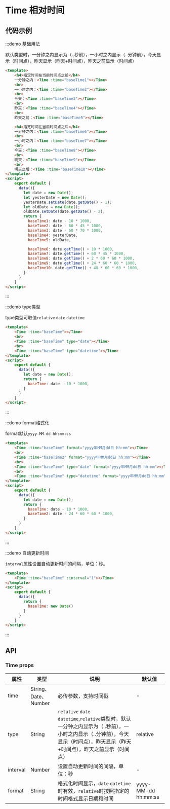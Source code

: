 # Time 相对时间


## 代码示例


:::demo 基础用法

默认类型时，一分钟之内显示为（..秒前），一小时之内显示（..分钟前），今天显示（时间点），昨天显示（昨天+时间点），昨天之前显示（时间点）

```html
<template>
    <h4>指定时间在当前时间点之前</h4>
    一分钟之内：<Time :time="baseTime1"></Time>
    <br>
    一小时之内：<Time :time="baseTime2"></Time>
    <br>
    今天：<Time :time="baseTime3"></Time>
    <br>
    昨天：<Time :time="baseTime4"></Time>
    <br>
    昨天之前：<Time :time="baseTime5"></Time>

    <h4>指定时间在当前时间点之后</h4>
    一分钟之内：<Time :time="baseTime6"></Time>
    <br>
    一小时之内：<Time :time="baseTime7"></Time>
    <br>
    今天：<Time :time="baseTime8"></Time>
    <br>
    明天：<Time :time="baseTime9"></Time>
    <br>
    明天之后：<Time :time="baseTime10"></Time>
</template>
<script>
    export default {
      data(){
        let date = new Date();
        let yesterDate = new Date();
        yesterDate.setDate(date.getDate() - 1);
        let oldDate = new Date();
        oldDate.setDate(date.getDate() - 2);
        return {
          baseTime1: date - 10 * 1000,
          baseTime2: date - 60 * 45 * 1000,
          baseTime3: date - 60 * 70 * 1000,
          baseTime4: yesterDate,
          baseTime5: oldDate,

          baseTime6: date.getTime() + 10 * 1000,
          baseTime7: date.getTime() + 60 * 45 * 1000,
          baseTime8: date.getTime() + 2 * 60 * 60 * 1000,
          baseTime9: date.getTime() + 24 * 60 * 60 * 1000,
          baseTime10: date.getTime() + 48 * 60 * 60 * 1000,
        }
      }
    }
</script>
```
:::



:::demo type类型

type类型可取值`relative` `date` `datetime`

```html
<template>
    <Time :time="baseTime"></Time>
    <br>
    <Time :time="baseTime" type="date"></Time>
    <br>
    <Time :time="baseTime" type="datetime"></Time>
</template>
<script>
    export default {
      data(){
        let date = new Date();
        return {
          baseTime: date - 10 * 1000,
        }
      }
    }
</script>
```
:::


:::demo format格式化

format默认`yyyy-MM-dd hh:mm:ss`

```html
<template>
    <Time :time="baseTime" format="yyyy年MM月dd日 hh:mm"></Time>
    <br>
    <Time :time="baseTime2" format="yyyy年MM月dd日 hh:mm"></Time>
    <br>
    <Time :time="baseTime" type="date" format="yyyy年MM月dd日 hh:mm"></Time>
    <br>
    <Time :time="baseTime" type="datetime" format="yyyy年MM月dd日 hh:mm"></Time>
</template>
<script>
    export default {
      data(){
        let date = new Date();
        return {
          baseTime: date - 10 * 1000,
          baseTime2: date - 24 * 60 * 60 * 1000,
        }
      }
    }
</script>
```
:::


:::demo 自动更新时间

`interval`属性设置自动更新时间的间隔，单位：秒。

```html
<template>
    <Time :time="baseTime" :interval="1"></Time>
</template>
<script>
    export default {
      data(){
        return {
          baseTime: new Date()
        }
      }
    }
</script>
```
:::



## API

### Time props

| 属性 | 类型 | 说明 | 默认值 |
| ---- | ---- | ---- | ---- |
| time | String、Date、Number | 必传参数，支持时间戳 | - |
| type | String | `relative` `date` `datetime`,`relative`类型时，默认一分钟之内显示为（..秒前），一小时之内显示（..分钟前），今天显示（时间点），昨天显示（昨天+时间点），昨天之前显示（时间点） | relative |
| interval | Number | 设置自动更新时间的间隔，单位：秒 | - |
| format | String | 格式化时间显示，`date` `datetime`时有效，`relative`时按照指定的时间格式显示日期和时间 | yyyy-MM-dd hh:mm:ss |

